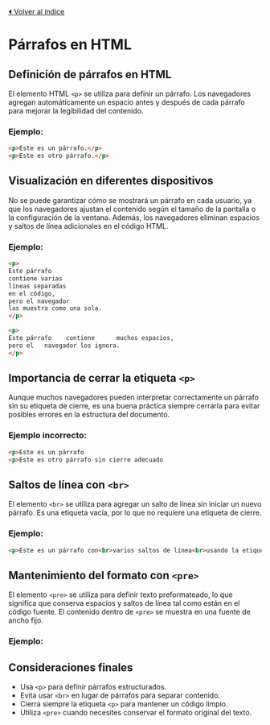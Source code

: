 [⏴ Volver al índice](../../README.md#índice-del-curso-html)
# Párrafos en HTML

## Definición de párrafos en HTML

El elemento HTML `<p>` se utiliza para definir un párrafo. Los navegadores agregan automáticamente un espacio antes y después de cada párrafo para mejorar la legibilidad del contenido.

### Ejemplo:
```html
<p>Este es un párrafo.</p>
<p>Este es otro párrafo.</p>
```

## Visualización en diferentes dispositivos

No se puede garantizar cómo se mostrará un párrafo en cada usuario, ya que los navegadores ajustan el contenido según el tamaño de la pantalla o la configuración de la ventana. Además, los navegadores eliminan espacios y saltos de línea adicionales en el código HTML.

### Ejemplo:
```html
<p>
Este párrafo
contiene varias
líneas separadas
en el código,
pero el navegador
las muestra como una sola.
</p>

<p>
Este párrafo    contiene      muchos espacios,
pero el   navegador los ignora.
</p>
```

## Importancia de cerrar la etiqueta `<p>`

Aunque muchos navegadores pueden interpretar correctamente un párrafo sin su etiqueta de cierre, es una buena práctica siempre cerrarla para evitar posibles errores en la estructura del documento.

### Ejemplo incorrecto:
```html
<p>Este es un párrafo
<p>Este es otro párrafo sin cierre adecuado
```

## Saltos de línea con `<br>`

El elemento `<br>` se utiliza para agregar un salto de línea sin iniciar un nuevo párrafo. Es una etiqueta vacía, por lo que no requiere una etiqueta de cierre.

### Ejemplo:
```html
<p>Este es un párrafo con<br>varios saltos de línea<br>usando la etiqueta br.</p>
```

## Mantenimiento del formato con `<pre>`

El elemento `<pre>` se utiliza para definir texto preformateado, lo que significa que conserva espacios y saltos de línea tal como están en el código fuente. El contenido dentro de `<pre>` se muestra en una fuente de ancho fijo.

### Ejemplo:


## Consideraciones finales

- Usa `<p>` para definir párrafos estructurados.
- Evita usar `<br>` en lugar de párrafos para separar contenido.
- Cierra siempre la etiqueta `<p>` para mantener un código limpio.
- Utiliza `<pre>` cuando necesites conservar el formato original del texto.
